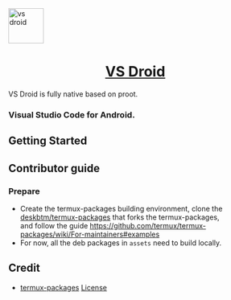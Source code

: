 <a href="#" target="_blank" rel="noopener noreferrer">
<img width="70" src="https://s2.loli.net/2023/01/10/cSn8MLrOsQRUhEJ.png" alt="vs droid" /></a>

<p align="center">
    <h1 align="center">
      <a href="#" target="_blank" rel="noopener noreferrer">VS Droid</a>
    </h1>
</p>

VS Droid is fully native based on proot.

### Visual Studio Code for Android.

## Getting Started


## Contributor guide

### Prepare
- Create the termux-packages building environment, clone the [deskbtm/termux-packages](https://github.com/deskbtm/termux-packages) that forks the termux-packages, 
<br />and  follow the guide https://github.com/termux/termux-packages/wiki/For-maintainers#examples
- For now, all the deb packages in `assets` need to build locally.

## Credit

- [termux-packages](https://github.com/termux/termux-packages/)  [License](https://github.com/termux/termux-packages/blob/master/LICENSE.md)






